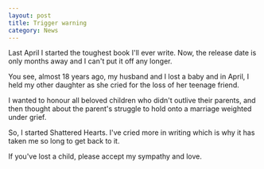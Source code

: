 ```yaml
---
layout: post
title: Trigger warning
category: News
---
```

Last April I started the toughest book I'll ever write. Now, the release date is only months away and I can't put it off any longer.

You see, almost 18 years ago, my husband and I lost a baby and in April, I held my other daughter as she cried for the loss of her teenage friend.

I wanted to honour all beloved children who didn't outlive their parents, and then thought about the parent's struggle to hold onto a marriage weighted under grief.

So, I started Shattered Hearts. I've cried more in writing which is why it has taken me so long to get back to it.

If you've lost a child, please accept my sympathy and love.